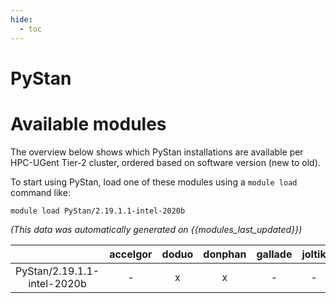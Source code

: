```yaml
---
hide:
  - toc
---
```


PyStan
======

# Available modules


The overview below shows which PyStan installations are available per HPC-UGent Tier-2 cluster, ordered based on software version (new to old).

To start using PyStan, load one of these modules using a `module load` command like:

```shell
module load PyStan/2.19.1.1-intel-2020b
```

*(This data was automatically generated on {{modules_last_updated}})*  

| |accelgor|doduo|donphan|gallade|joltik|shinx|skitty|
| :---: | :---: | :---: | :---: | :---: | :---: | :---: | :---: |
|PyStan/2.19.1.1-intel-2020b|-|x|x|-|-|-|-|
